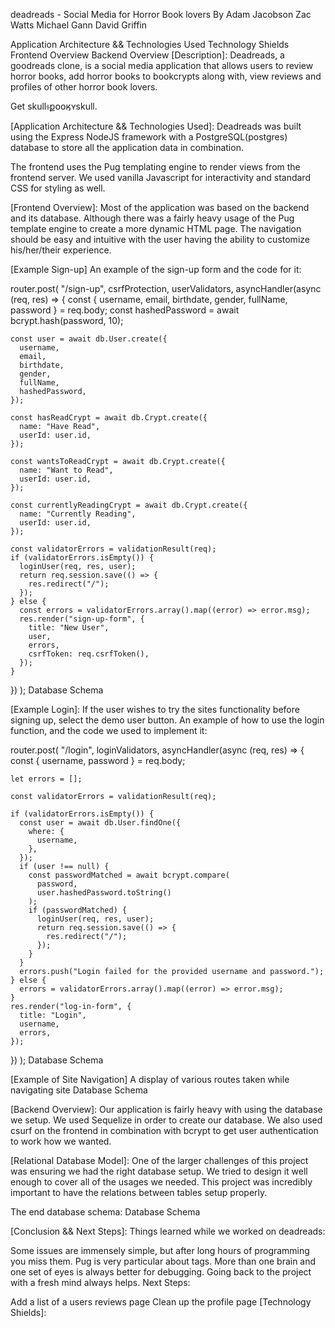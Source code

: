 deadreads - Social Media for Horror Book lovers
By Adam Jacobson Zac Watts Michael Gann David Griffin

[Table Of Contents]:
Description
Application Architecture && Technologies Used
Technology Shields
Frontend Overview
Backend Overview
[Description]:
Deadreads, a goodreads clone, is a social media application that allows users to review horror books, add horror books to bookcrypts along with, view reviews and profiles of other horror book lovers.

Get skull𝔰քօօӄʏskull.

[Application Architecture && Technologies Used]:
Deadreads was built using the Express NodeJS framework with a PostgreSQL(postgres) database to store all the application data in combination.

The frontend uses the Pug templating engine to render views from the frontend server. We used vanilla Javascript for interactivity and standard CSS for styling as well.

[Frontend Overview]:
Most of the application was based on the backend and its database. Although there was a fairly heavy usage of the Pug template engine to create a more dynamic HTML page. The navigation should be easy and intuitive with the user having the ability to customize his/her/their experience.

[Example Sign-up]
An example of the sign-up form and the code for it:

router.post(
  "/sign-up",
  csrfProtection,
  userValidators,
  asyncHandler(async (req, res) => {
    const { username, email, birthdate, gender, fullName, password } = req.body;
    const hashedPassword = await bcrypt.hash(password, 10);

    const user = await db.User.create({
      username,
      email,
      birthdate,
      gender,
      fullName,
      hashedPassword,
    });

    const hasReadCrypt = await db.Crypt.create({
      name: "Have Read",
      userId: user.id,
    });

    const wantsToReadCrypt = await db.Crypt.create({
      name: "Want to Read",
      userId: user.id,
    });

    const currentlyReadingCrypt = await db.Crypt.create({
      name: "Currently Reading",
      userId: user.id,
    });

    const validatorErrors = validationResult(req);
    if (validatorErrors.isEmpty()) {
      loginUser(req, res, user);
      return req.session.save(() => {
        res.redirect("/");
      });
    } else {
      const errors = validatorErrors.array().map((error) => error.msg);
      res.render("sign-up-form", {
        title: "New User",
        user,
        errors,
        csrfToken: req.csrfToken(),
      });
    }
  })
);
Database Schema

[Example Login]:
If the user wishes to try the sites functionality before signing up, select the demo user button. An example of how to use the login function, and the code we used to implement it:

router.post(
  "/login",
  loginValidators,
  asyncHandler(async (req, res) => {
    const { username, password } = req.body;

    let errors = [];

    const validatorErrors = validationResult(req);

    if (validatorErrors.isEmpty()) {
      const user = await db.User.findOne({
        where: {
          username,
        },
      });
      if (user !== null) {
        const passwordMatched = await bcrypt.compare(
          password,
          user.hashedPassword.toString()
        );
        if (passwordMatched) {
          loginUser(req, res, user);
          return req.session.save(() => {
            res.redirect("/");
          });
        }
      }
      errors.push("Login failed for the provided username and password.");
    } else {
      errors = validatorErrors.array().map((error) => error.msg);
    }
    res.render("log-in-form", {
      title: "Login",
      username,
      errors,
    });
  })
);
Database Schema

[Example of Site Navigation]
A display of various routes taken while navigating site Database Schema

[Backend Overview]:
Our application is fairly heavy with using the database we setup. We used Sequelize in order to create our database. We also used csurf on the frontend in combination with bcrypt to get user authentication to work how we wanted.

[Relational Database Model]:
One of the larger challenges of this project was ensuring we had the right database setup. We tried to design it well enough to cover all of the usages we needed. This project was incredibly important to have the relations between tables setup properly.

The end database schema:
Database Schema

[Conclusion && Next Steps]:
Things learned while we worked on deadreads:

Some issues are immensely simple, but after long hours of programming you miss them.
Pug is very particular about tags.
More than one brain and one set of eyes is always better for debugging.
Going back to the project with a fresh mind always helps.
Next Steps:

Add a list of a users reviews page
Clean up the profile page
[Technology Shields]:
        

